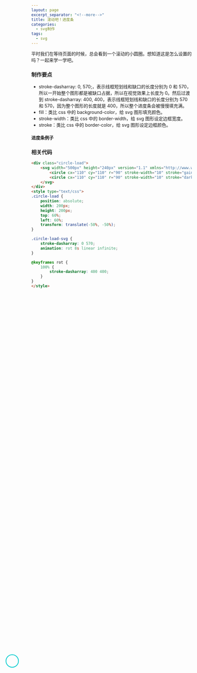 ```yaml
---
layout: page
excerpt_separator: "<!--more-->"
title: 滚动吧！进度条
categories:
  - svg制作
tags:
  - svg
---
```

平时我们在等待页面的时候，总会看到一个滚动的小圆圈。想知道这是怎么设置的吗？一起来学一学吧。
<!--more-->

### 制作要点
- stroke-dasharray: 0, 570;，表示线框短划线和缺口的长度分别为 0 和 570，所以一开始整个图形都是被缺口占据，所以在视觉效果上长度为 0。然后过渡到 stroke-dasharray: 400, 400，表示线框短划线和缺口的长度分别为 570 和 570，因为整个图形的长度就是 400，所以整个进度条会被慢慢填充满。
- fill：类比 css 中的 background-color，给 svg 图形填充颜色。
- stroke-width：类比 css 中的 border-width，给 svg 图形设定边框宽度。
- stroke：类比 css 中的 border-color，给 svg 图形设定边框颜色。


#### 进度条例子
<div class="circle-load">
    <svg width="500px" height="240px" viewbox="0 0 440 440" version="1.1" xmlns="http://www.w3.org/2000/svg">
        <circle cx="110" cy="110" r="90" stroke-width="10" stroke="gainsboro" fill="none"></circle>
        <circle cx="110" cy="110" r="90" stroke-width="10" stroke="darkturquoise" fill="none" class="circle-load-svg"></circle>
    </svg>
</div>
<style type="text/css">
.circle-load {
    position: absolute;
    width: 200px;
    height: 200px;
    top: 55%;
    left: 20%;
    transform: translate(-50%, -50%);
}

.circle-load-svg {
    stroke-dasharray: 0 570;
    animation: rot 8s linear infinite;
}

@keyframes rot {
    100% {
        stroke-dasharray: 400 400;
    }
}
</style>


### 相关代码
```markdown
<div class="circle-load">
    <svg width="500px" height="240px" version="1.1" xmlns="http://www.w3.org/2000/svg">
        <circle cx="110" cy="110" r="90" stroke-width="10" stroke="gainsboro" fill="none"></circle>
        <circle cx="110" cy="110" r="90" stroke-width="10" stroke="darkturquoise" fill="none" class="circle-load-svg"></circle>
    </svg>
</div>
<style type="text/css">
.circle-load {
    position: absolute;
    width: 200px;
    height: 200px;
    top: 60%;
    left: 60%;
    transform: translate(-50%, -50%);
}

.circle-load-svg {
    stroke-dasharray: 0 570;
    animation: rot 8s linear infinite;
}

@keyframes rot {
    100% {
        stroke-dasharray: 400 400;
    }
}
</style>
```

